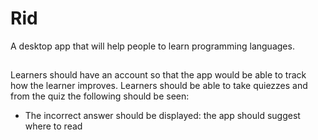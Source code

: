 # Rid
A desktop app that will help people to learn programming languages.

## 
Learners should have an account so that the app would be able to track how the learner improves.
Learners should be able to take quiezzes and from the quiz the following should be seen:
  * The incorrect answer should be displayed: the app should suggest where to read
 
